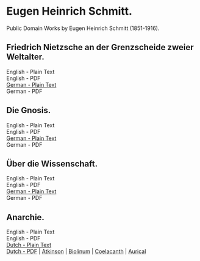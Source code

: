 # Eugen Heinrich Schmitt.

Public Domain Works by Eugen Heinrich Schmitt (1851-1916).

## Friedrich Nietzsche an der Grenzscheide zweier Weltalter.

English - Plain Text  
English - PDF  
[German - Plain Text]()  
German - PDF  

## Die Gnosis.

English - Plain Text  
English - PDF  
[German - Plain Text](die-gnosis/full-text-german.md)  
German - PDF  

## Über die Wissenschaft.

English - Plain Text  
English - PDF  
[German - Plain Text]()  
German - PDF  

## Anarchie.

English - Plain Text  
English - PDF  
[Dutch - Plain Text](anarchie/full-text-dutch.md)  
[Dutch - PDF](https://cdn.solaranamnesis.com/EugenHeinrichSchmitt/schmitt_anarchie_1899_dutch.pdf) | [Atkinson](https://cdn.solaranamnesis.com/EugenHeinrichSchmitt/schmitt_anarchie_1899_dutch_atkinson.pdf) | [Biolinum](https://cdn.solaranamnesis.com/EugenHeinrichSchmitt/schmitt_anarchie_1899_dutch_biolinum.pdf) | [Coelacanth](https://cdn.solaranamnesis.com/EugenHeinrichSchmitt/schmitt_anarchie_1899_dutch_coelacanth.pdf) | [Aurical](https://cdn.solaranamnesis.com/EugenHeinrichSchmitt/schmitt_anarchie_1899_dutch_aurical.pdf)  
